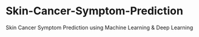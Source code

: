 # Skin-Cancer-Symptom-Prediction
Skin Cancer Symptom Prediction using Machine Learning &amp; Deep Learning
